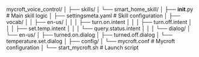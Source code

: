 mycroft_voice_control/
│
├── skills/
│   └── smart_home_skill/
│       ├── __init__.py             # Main skill logic
│       ├── settingsmeta.yaml       # Skill configuration
│       ├── vocab/
│       │   ├── en-us/
│       │   │   ├── turn.on.intent
│       │   │   ├── turn.off.intent
│       │   │   ├── set.temp.intent
│       │   │   └── query.status.intent
│       │
│       └── dialog/
│           └── en-us/
│               ├── turned.on.dialog
│               ├── turned.off.dialog
│               └── temperature.set.dialog
│
├── config/
│   └── mycroft.conf                # Mycroft configuration
│
└── start_mycroft.sh                # Launch script